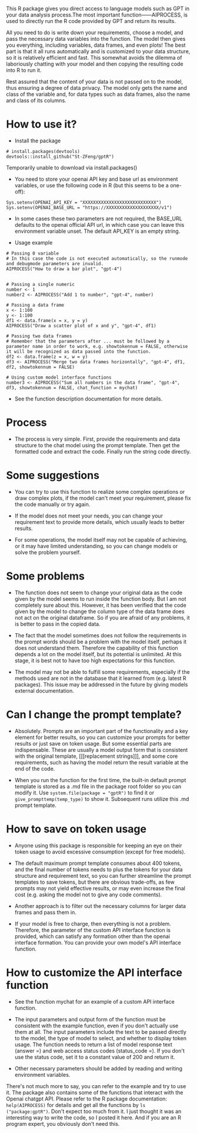 This R package gives you direct access to language models such as GPT in your data analysis process.The most important function——AIPROCESS, is used to directly run the R code provided by GPT and return its results.

All you need to do is write down your requirements, choose a model, and pass the necessary data variables into the function. The model then gives you everything, including variables, data frames, and even plots! The best part is that it all runs automatically and is customized to your data structure, so it is relatively efficient and fast. This somewhat avoids the dilemma of laboriously chatting with your model and then copying the resulting code into R to run it.

Rest assured that the content of your data is not passed on to the model, thus ensuring a degree of data privacy. The model only gets the name and class of the variable and, for data types such as data frames, also the name and class of its columns.
# How to use it?
- Install the package
```
# install.packages(devtools)
devtools::install_github("St-ZFeng/gptR")
```
Temporarily unable to download via install.packages()

- You need to store your openai API key and base url as environment variables, or use the following code in R (but this seems to be a one-off):

```
Sys.setenv(OPENAI_API_KEY = "XXXXXXXXXXXXXXXXXXXXXXXXXXXX")
Sys.setenv(OPENAI_BASE_URL = "https://XXXXXXXXXXXXXXXXXXXX/v1")
```

- In some cases these two parameters are not required, the BASE_URL defaults to the openai official API url, in which case you can leave this environment variable unset. The default API_KEY is an empty string.

- Usage example

```
# Passing 0 variable
# In this case the code is not executed automatically, so the runmode and debugmode parameters are invalid.
AIPROCESS("How to draw a bar plot", "gpt-4")


# Passing a single numeric
number <- 1
number2 <- AIPROCESS("Add 1 to number", "gpt-4", number)

# Passing a data frame
x <- 1:100
y <- 1:100
df1 <- data.frame(x = x, y = y)
AIPROCESS("Draw a scatter plot of x and y", "gpt-4", df1)

# Passing two data frames
# Remember that the parameters after ... must be followed by a parameter name in order to work, e.g. showtokennum = FALSE, otherwise it will be recognized as data passed into the function.
df2 <- data.frame(z = x, w = y)
df3 <- AIPROCESS("Merge two data frames horizontally", "gpt-4", df1, df2, showtokennum = FALSE)

# Using custom model interface functions
number3 <- AIPROCESS("Sum all numbers in the data frame", "gpt-4", df3, showtokennum = FALSE, chat_function = mychat)

```

- See the function description documentation for more details.

# Process

- The process is very simple. First, provide the requirements and data structure to the chat model using the prompt template. Then get the formatted code and extract the code. Finally run the string code directly.


# Some suggestions

- You can try to use this function to realize some complex operations or draw complex plots, if the model can't meet your requirement, please fix the code manually or try again.

- If the model does not meet your needs, you can change your requirement text to provide more details, which usually leads to better results.

- For some operations, the model itself may not be capable of achieving, or it may have limited understanding, so you can change models or solve the problem yourself.


# Some problems

- The function does not seem to change your original data as the code given by the model seems to run inside the function body. But I am not completely sure about this. However, it has been verified that the code given by the model to change the column type of the data frame does not act on the original dataframe. So if you are afraid of any problems, it is better to pass in the copied data.

- The fact that the model sometimes does not follow the requirements in the prompt words should be a problem with the model itself, perhaps it does not understand them. Therefore the capability of this function depends a lot on the model itself, but its potential is unlimited. At this stage, it is best not to have too high expectations for this function.

- The model may not be able to fulfill some requirements, especially if the methods used are not in the database that it learned from (e.g. latest R packages). This issue may be addressed in the future by giving models external documentation.


# Can I change the prompt template?

- Absolutely. Prompts are an important part of the functionality and a key element for better results, so you can customize your prompts for better results or just save on token usage. But some essential parts are indispensable. These are usually a model output form that is consistent with the original template, [[[replacement strings]]], and some core requirements, such as having the model return the result variable at the end of the code.

- When you run the function for the first time, the built-in default prompt template is stored as a .md file in the package root folder so you can modify it. Use ```system.file(package = "gptR")``` to find it or ```give_prompttemp(temp_type)``` to show it. Subsequent runs utilize this .md prompt template.


# How to save on token usage

- Anyone using this package is responsible for keeping an eye on their token usage to avoid excessive consumption (except for free models).

- The default maximum prompt template consumes about 400 tokens, and the final number of tokens needs to plus the tokens for your data structure and requirement text, so you can further streamline the prompt templates to save tokens, but there are obvious trade-offs, as few prompts may not yield effective results, or may even increase the final cost (e.g. asking the model not to give any code comments).

- Another approach is to filter out the necessary columns for larger data frames and pass them in.

- If your model is free to charge, then everything is not a problem. Therefore, the parameter of the custom API interface function is provided, which can satisfy any formation other than the openai interface formation. You can provide your own model's API interface function.


# How to customize the API interface function

- See the function mychat for an example of a custom API interface function.

- The input parameters and output form of the function must be consistent with the example function, even if you don't actually use them at all. The input parameters include the text to be passed directly to the model, the type of model to select, and whether to display token usage. The function needs to return a list of model response text (answer =) and web access status codes (status_code =). If you don't use the status code, set it to a constant value of 200 and return it.

- Other necessary parameters should be added by reading and writing environment variables.


There's not much more to say, you can refer to the example and try to use it. The package also contains some of the functions that interact with the Openai chatgpt API. Please refer to the R package documentation: ```help(AIPROCESS)``` for details and get all the functions by ```ls ("package:gptR")```. Don't expect too much from it. I just thought it was an interesting way to write the code, so I posted it here. And if you are an R program expert, you obviously don't need this. 
